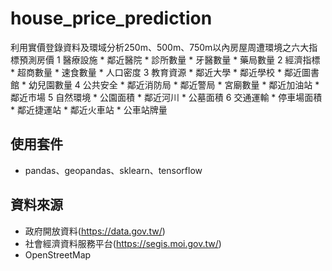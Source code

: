 # house_price_prediction
利用實價登錄資料及環域分析250m、500m、750m以內房屋周遭環境之六大指標預測房價
1 醫療設施
    * 鄰近醫院
    * 診所數量
    * 牙醫數量
    * 藥局數量
2 經濟指標
    * 超商數量
    * 速食數量
    * 人口密度
3 教育資源
    * 鄰近大學
    * 鄰近學校
    * 鄰近圖書館
    * 幼兒園數量
4 公共安全
    * 鄰近消防局
    * 鄰近警局
    * 宮廟數量
    * 鄰近加油站
    * 鄰近市場
5 自然環境
    * 公園面積
    * 鄰近河川
    * 公墓面積
6 交通運輸
    * 停車場面積
    * 鄰近捷運站
    * 鄰近火車站
    * 公車站牌量

## 使用套件
* pandas、geopandas、sklearn、tensorflow

## 資料來源
* 政府開放資料(https://data.gov.tw/)
* 社會經濟資料服務平台(https://segis.moi.gov.tw/)
* OpenStreetMap

